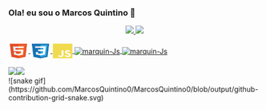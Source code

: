 <h3>Ola! eu sou o Marcos Quintino 👋</h3>
<div align="center" >
  <a href="https://github.com/MarcosQuintino0">
  <img height="130px "  src="https://github-readme-stats.vercel.app/api?username=MarcosQuintino0&show_icons=true&theme=codeSTACKr&include_all_commits=true&count_private=true"/>
  <img height="130px" src="https://github-readme-stats.vercel.app/api/top-langs/?username=MarcosQuintino0&layout=compact&langs_count=7&theme=codeSTACKr"/>
</div>
<div style="display: inline_block"><br>
  <img align="center" alt="marquin-HTML" height="30" width="40" src="https://raw.githubusercontent.com/devicons/devicon/master/icons/html5/html5-original.svg">
  <img align="center" alt="marquin-CSS" height="30" width="40" src="https://raw.githubusercontent.com/devicons/devicon/master/icons/css3/css3-original.svg">
  <img align="center" alt="marquin-Js" height="30" width="40" src="https://raw.githubusercontent.com/devicons/devicon/master/icons/javascript/javascript-plain.svg"> 
  <img align="center" alt="marquin-Js" height="40" width="50" src="https://cdn.jsdelivr.net/gh/devicons/devicon/icons/java/java-original.svg" />
  <img align="center" alt="marquin-Js" height="30" width="40" src="https://cdn.jsdelivr.net/gh/devicons/devicon/icons/mysql/mysql-original.svg" /><br><br>
          
          
</div>
  
  <div> 
  <a href = "mailto:marcosquintinodev@gmail.com"><img src="https://img.shields.io/badge/-Gmail-%23333?style=for-the-badge&logo=gmail&logoColor=red a" target="_blank"></a
  <a href="https://www.linkedin.com/in/marcos-andre-quintino/" target="_blank"><img src="https://img.shields.io/badge/-LinkedIn-%230077B5?style=for-the-badge&logo=linkedin&logoColor=white" target="_blank"></a> 
    
</div>
![snake gif](https://github.com/MarcosQuintino0/MarcosQuintino0/blob/output/github-contribution-grid-snake.svg)
